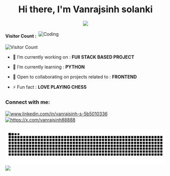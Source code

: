 

<h1 align="center">Hi there, I'm Vanrajsinh solanki </h1>
<p align="center">
  <a href="https://github.com/DenverCoder1/readme-typing-svg"><img src="https://readme-typing-svg.herokuapp.com?font=Time+New+Roman&color=cyan&size=25&center=true&vCenter=true&width=600&height=100&lines=Exploring:+Full+stack+web+dev;Interested:+in+AI+and+ML;"></a>
</p>
<img align="right" alt="Coding" width="400" src="https://media4.giphy.com/media/v1.Y2lkPTc5MGI3NjExa3B1YWg0enNvOGZ2bnRhOW4wNHVlbmJteG0ydm1rdWZqa2V2aXVzdiZlcD12MV9pbnRlcm5hbF9naWZfYnlfaWQmY3Q9Zw/RDnBOLf1rwsIo/giphy.gif">

<div width = "20px">
  
<h4> Visitor Count : </h4> 

![Visitor Count](https://count.getloli.com/get/@vanrajsinh650?theme=booru-lewd)
</div>
 

- 🔭 I’m currently working on : **FUll STACK BASED PROJECT**

- 🌱 I’m currently learning : **PYTHON**

- 💬 Open to collaborating on projects related to : **FRONTEND**

- ⚡ Fun fact : **LOVE PLAYING CHESS**

<h3 align="left">Connect with me:</h3>
<p align="left">
<a href="www.linkedin.com/in/vanrajsinh-s-5b5010336" target="blank"><img align="center" src="https://raw.githubusercontent.com/rahuldkjain/github-profile-readme-generator/master/src/images/icons/Social/linked-in-alt.svg" alt="www.linkedin.com/in/vanrajsinh-s-5b5010336" height="30" width="40" /></a>
<a href="https://x.com/vanrajsinh88888" target="blank"><img align="center" src="https://raw.githubusercontent.com/rahuldkjain/github-profile-readme-generator/master/src/images/icons/Social/twitter.svg" alt="https://x.com/vanrajsinh88888" height="30" width="40" /></a>
</p>

###

<img src="https://raw.githubusercontent.com/vanrajsinh650/vanrajsinh650/output/snake.svg" alt="Snake animation" />

<!--horizontal divider-->
<img src="https://user-images.githubusercontent.com/73097560/115834477-dbab4500-a447-11eb-908a-139a6edaec5c.gif">
